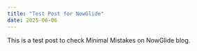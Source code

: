```yaml
---
title: "Test Post for NowGlide"
date: 2025-06-06
---
```


This is a test post to check Minimal Mistakes on NowGlide blog.